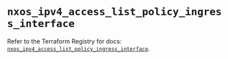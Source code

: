 # `nxos_ipv4_access_list_policy_ingress_interface`

Refer to the Terraform Registry for docs: [`nxos_ipv4_access_list_policy_ingress_interface`](https://registry.terraform.io/providers/ciscodevnet/nxos/0.5.10/docs/resources/ipv4_access_list_policy_ingress_interface).
